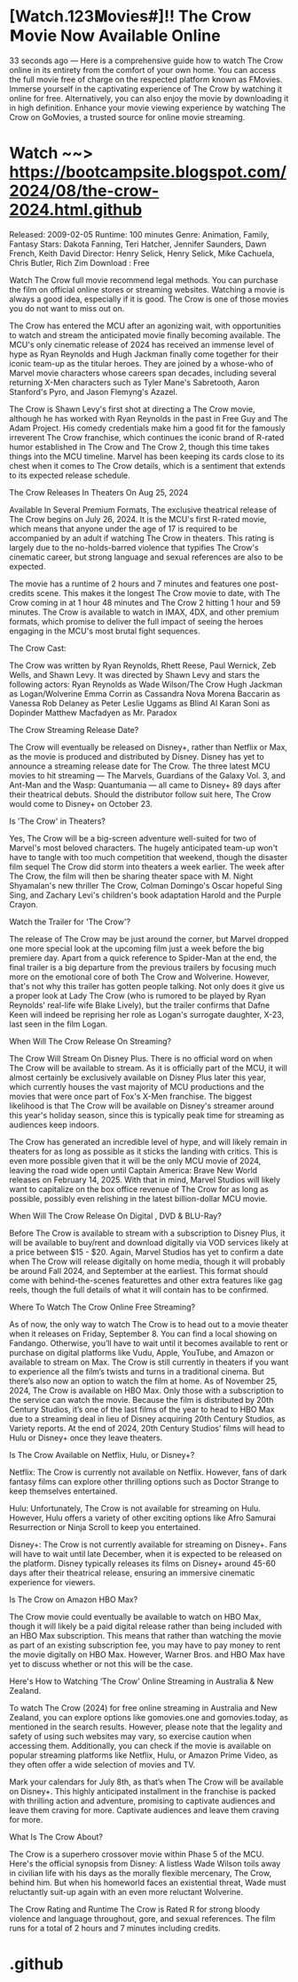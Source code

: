 # [Watch.123𝐌ovies#]!! The Crow 𝗠ovie Now Available Online

33 seconds ago — Here is a comprehensive guide how to watch The Crow online in its entirety from the comfort of your own home. You can access the full movie free of charge on the respected platform known as FMovies. Immerse yourself in the captivating experience of The Crow by watching it online for free. Alternatively, you can also enjoy the movie by downloading it in high definition. Enhance your movie viewing experience by watching The Crow on GoMovies, a trusted source for online movie streaming.

# Watch ~~> https://bootcampsite.blogspot.com/2024/08/the-crow-2024.html.github

Released: 2009-02-05
Runtime: 100 minutes
Genre: Animation, Family, Fantasy
Stars: Dakota Fanning, Teri Hatcher, Jennifer Saunders, Dawn French, Keith David
Director: Henry Selick, Henry Selick, Mike Cachuela, Chris Butler, Rich Zim
Download : Free

Watch The Crow full movie recommend legal methods. You can purchase the film on official online stores or streaming websites. Watching a movie is always a good idea, especially if it is good. The Crow is one of those movies you do not want to miss out on.

The Crow has entered the MCU after an agonizing wait, with opportunities to watch and stream the anticipated movie finally becoming available. The MCU's only cinematic release of 2024 has received an immense level of hype as Ryan Reynolds and Hugh Jackman finally come together for their iconic team-up as the titular heroes. They are joined by a whose-who of Marvel movie characters whose careers span decades, including several returning X-Men characters such as Tyler Mane's Sabretooth, Aaron Stanford's Pyro, and Jason Flemyng's Azazel.

The Crow is Shawn Levy's first shot at directing a The Crow movie, although he has worked with Ryan Reynolds in the past in Free Guy and The Adam Project. His comedy credentials make him a good fit for the famously irreverent The Crow franchise, which continues the iconic brand of R-rated humor established in The Crow and The Crow 2, though this time takes things into the MCU timeline. Marvel has been keeping its cards close to its chest when it comes to The Crow details, which is a sentiment that extends to its expected release schedule.

The Crow Releases In Theaters On Aug 25, 2024

Available In Several Premium Formats, The exclusive theatrical release of The Crow begins on July 26, 2024. It is the MCU's first R-rated movie, which means that anyone under the age of 17 is required to be accompanied by an adult if watching The Crow in theaters. This rating is largely due to the no-holds-barred violence that typifies The Crow's cinematic career, but strong language and sexual references are also to be expected.

The movie has a runtime of 2 hours and 7 minutes and features one post-credits scene. This makes it the longest The Crow movie to date, with The Crow coming in at 1 hour 48 minutes and The Crow 2 hitting 1 hour and 59 minutes. The Crow is available to watch in IMAX, 4DX, and other premium formats, which promise to deliver the full impact of seeing the heroes engaging in the MCU's most brutal fight sequences.

The Crow Cast:

The Crow was written by Ryan Reynolds, Rhett Reese, Paul Wernick, Zeb Wells, and Shawn Levy. It was directed by Shawn Levy and stars the following actors: Ryan Reynolds as Wade Wilson/The Crow Hugh Jackman as Logan/Wolverine Emma Corrin as Cassandra Nova Morena Baccarin as Vanessa Rob Delaney as Peter Leslie Uggams as Blind Al Karan Soni as Dopinder Matthew Macfadyen as Mr. Paradox

The Crow Streaming Release Date?

The Crow will eventually be released on Disney+, rather than Netflix or Max, as the movie is produced and distributed by Disney. Disney has yet to announce a streaming release date for The Crow. The three latest MCU movies to hit streaming — The Marvels, Guardians of the Galaxy Vol. 3, and Ant-Man and the Wasp: Quantumania — all came to Disney+ 89 days after their theatrical debuts. Should the distributor follow suit here, The Crow would come to Disney+ on October 23.

Is 'The Crow' in Theaters?

Yes, The Crow will be a big-screen adventure well-suited for two of Marvel's most beloved characters. The hugely anticipated team-up won't have to tangle with too much competition that weekend, though the disaster film sequel The Crow did storm into theaters a week earlier. The week after The Crow, the film will then be sharing theater space with M. Night Shyamalan's new thriller The Crow, Colman Domingo's Oscar hopeful Sing Sing, and Zachary Levi's children's book adaptation Harold and the Purple Crayon.

Watch the Trailer for 'The Crow'?

The release of The Crow may be just around the corner, but Marvel dropped one more special look at the upcoming film just a week before the big premiere day. Apart from a quick reference to Spider-Man at the end, the final trailer is a big departure from the previous trailers by focusing much more on the emotional core of both The Crow and Wolverine. However, that's not why this trailer has gotten people talking. Not only does it give us a proper look at Lady The Crow (who is rumored to be played by Ryan Reynolds' real-life wife Blake Lively), but the trailer confirms that Dafne Keen will indeed be reprising her role as Logan's surrogate daughter, X-23, last seen in the film Logan.

When Will The Crow Release On Streaming?

The Crow Will Stream On Disney Plus. There is no official word on when The Crow will be available to stream. As it is officially part of the MCU, it will almost certainly be exclusively available on Disney Plus later this year, which currently houses the vast majority of MCU productions and the movies that were once part of Fox's X-Men franchise. The biggest likelihood is that The Crow will be available on Disney's streamer around this year's holiday season, since this is typically peak time for streaming as audiences keep indoors.

The Crow has generated an incredible level of hype, and will likely remain in theaters for as long as possible as it sticks the landing with critics. This is even more possible given that it will be the only MCU movie of 2024, leaving the road wide open until Captain America: Brave New World releases on February 14, 2025. With that in mind, Marvel Studios will likely want to capitalize on the box office revenue of The Crow for as long as possible, possibly even relishing in the latest billion-dollar MCU movie.

When Will The Crow Release On Digital , DVD & BLU-Ray?

Before The Crow is available to stream with a subscription to Disney Plus, it will be available to buy/rent and download digitally via VOD services likely at a price between $15 - $20. Again, Marvel Studios has yet to confirm a date when The Crow will release digitally on home media, though it will probably be around Fall 2024, and September at the earliest. This format should come with behind-the-scenes featurettes and other extra features like gag reels, though the full details of what it will contain has to be confirmed.

Where To Watch The Crow Online Free Streaming?

As of now, the only way to watch The Crow is to head out to a movie theater when it releases on Friday, September 8. You can find a local showing on Fandango. Otherwise, you’ll have to wait until it becomes available to rent or purchase on digital platforms like Vudu, Apple, YouTube, and Amazon or available to stream on Max. The Crow is still currently in theaters if you want to experience all the film’s twists and turns in a traditional cinema. But there’s also now an option to watch the film at home. As of November 25, 2024, The Crow is available on HBO Max. Only those with a subscription to the service can watch the movie. Because the film is distributed by 20th Century Studios, it’s one of the last films of the year to head to HBO Max due to a streaming deal in lieu of Disney acquiring 20th Century Studios, as Variety reports. At the end of 2024, 20th Century Studios’ films will head to Hulu or Disney+ once they leave theaters.

Is The Crow Available on Netflix, Hulu, or Disney+?

Netflix: The Crow is currently not available on Netflix. However, fans of dark fantasy films can explore other thrilling options such as Doctor Strange to keep themselves entertained.

Hulu: Unfortunately, The Crow is not available for streaming on Hulu. However, Hulu offers a variety of other exciting options like Afro Samurai Resurrection or Ninja Scroll to keep you entertained.

Disney+: The Crow is not currently available for streaming on Disney+. Fans will have to wait until late December, when it is expected to be released on the platform. Disney typically releases its films on Disney+ around 45-60 days after their theatrical release, ensuring an immersive cinematic experience for viewers.

Is The Crow on Amazon HBO Max?

The Crow movie could eventually be available to watch on HBO Max, though it will likely be a paid digital release rather than being included with an HBO Max subscription. This means that rather than watching the movie as part of an existing subscription fee, you may have to pay money to rent the movie digitally on HBO Max. However, Warner Bros. and HBO Max have yet to discuss whether or not this will be the case.

Here's How to Watching ‘The Crow’ Online Streaming in Australia & New Zealand.

To watch The Crow (2024) for free online streaming in Australia and New Zealand, you can explore options like gomovies.one and gomovies.today, as mentioned in the search results. However, please note that the legality and safety of using such websites may vary, so exercise caution when accessing them. Additionally, you can check if the movie is available on popular streaming platforms like Netflix, Hulu, or Amazon Prime Video, as they often offer a wide selection of movies and TV.

Mark your calendars for July 8th, as that’s when The Crow will be available on Disney+. This highly anticipated installment in the franchise is packed with thrilling action and adventure, promising to captivate audiences and leave them craving for more. Captivate audiences and leave them craving for more.

What Is The Crow About?

The Crow is a superhero crossover movie within Phase 5 of the MCU. Here's the official synopsis from Disney: A listless Wade Wilson toils away in civilian life with his days as the morally flexible mercenary, The Crow, behind him. But when his homeworld faces an existential threat, Wade must reluctantly suit-up again with an even more reluctant Wolverine.

The Crow Rating and Runtime The Crow is Rated R for strong bloody violence and language throughout, gore, and sexual references. The film runs for a total of 2 hours and 7 minutes including credits.

# .github
